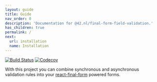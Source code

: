 ```yaml
---
layout: guide
title: Guide
nav_order: 0
description: 'Documentation for @42.nl/final-form-field-validation.'
has_children: true
permalink: /
next:
  url: installation
  name: Installation
---
```


[![Build Status](https://travis-ci.org/42BV/final-form-field-validation.svg?branch=master)](https://travis-ci.org/42BV/final-form-field-validation)
[![Codecov](https://codecov.io/gh/42BV/final-form-field-validation/branch/master/graph/badge.svg)](https://codecov.io/gh/42BV/final-form-field-validation)

With this project you can combine synchronous and asynchronous validation rules into
your [react-final-form](https://github.com/final-form/react-final-form) powered forms.
